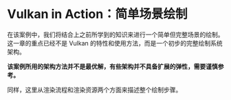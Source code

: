 # Vulkan in Action：简单场景绘制

在该案例中，我们将结合上之前所学到的知识来进行一个简单但完整场景的绘制。这一章的重点已经不是 Vulkan 的特性和使用方法，而是一个初步的完整绘制系统架构。

**该案例所用的架构方法并不是最优解，有些架构并不具备扩展的弹性，需要谨慎参考。**

同样，这里从渲染流程和渲染资源两个方面来描述整个绘制步骤。

